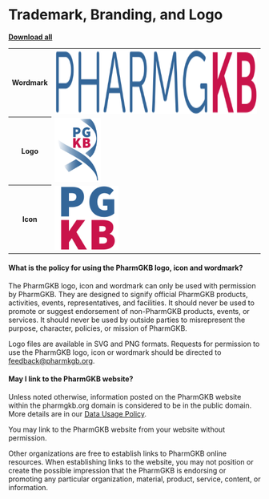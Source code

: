 # Trademark, Branding, and Logo

__[Download all](https://github.com/PharmGKB/pgkb-branding/releases/latest)__

<table>
  <tr>
    <th>Wordmark</th>
    <td><img src="wordmark/wordmark.svg" height="128" /></td>
  </tr>
  <tr>
    <th>Logo</th>
    <td><img src="logo/logo.svg" height="128" /></td>
  </tr>
  <tr>
    <th>Icon</th>
    <td><img src="icon/icon.svg" height="128" /></td>
  </tr>
</table>


#### What is the policy for using the PharmGKB logo, icon and wordmark?

The PharmGKB logo, icon and wordmark can only be used with permission by PharmGKB. They are designed to signify official PharmGKB products, activities, events, representatives, and facilities. It should never be used to promote or suggest endorsement of non-PharmGKB products, events, or services. It should never be used by outside parties to misrepresent the purpose, character, policies, or mission of PharmGKB.

Logo files are available in SVG and PNG formats. Requests for permission to use the PharmGKB logo, icon or wordmark should be directed to [feedback@pharmkgb.org](mailto:feedback@pharmgkb.org).


#### May I link to the PharmGKB website?

Unless noted otherwise, information posted on the PharmGKB website within the pharmgkb.org domain is considered to be in the public domain. More details are in our [Data Usage Policy](https://www.pharmgkb.org/page/dataUsagePolicy). 

You may link to the PharmGKB website from your website without permission. 

Other organizations are free to establish links to PharmGKB online resources. When establishing links to the website, you may not position or create the possible impression that the PharmGKB is endorsing or promoting any particular organization, material, product, service, content, or information.
